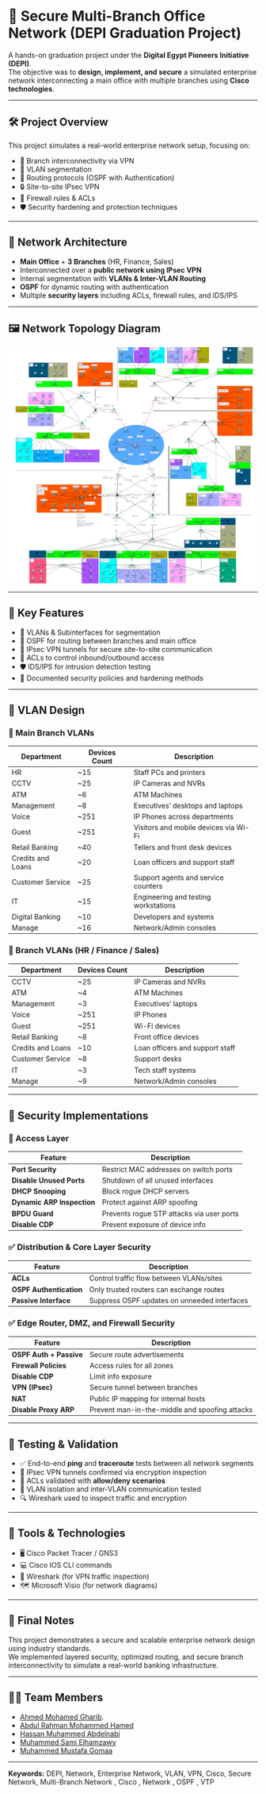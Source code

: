 # 📡 Secure Multi-Branch Office Network (DEPI Graduation Project)

A hands-on graduation project under the **Digital Egypt Pioneers Initiative (DEPI)**.  
The objective was to **design, implement, and secure** a simulated enterprise network interconnecting a main office with multiple branches using **Cisco technologies**.

---

## 🛠️ Project Overview

This project simulates a real-world enterprise network setup, focusing on:

- 🏢 Branch interconnectivity via VPN
- 🔐 VLAN segmentation
- 🚦 Routing protocols (OSPF with Authentication)
- 🔒 Site-to-site IPsec VPN
- 📜 Firewall rules & ACLs
- 🛡️ Security hardening and protection techniques

---

## 🧩 Network Architecture

- **Main Office** + **3 Branches** (HR, Finance, Sales)
- Interconnected over a **public network using IPsec VPN**
- Internal segmentation with **VLANs & Inter-VLAN Routing**
- **OSPF** for dynamic routing with authentication
- Multiple **security layers** including ACLs, firewall rules, and IDS/IPS

---

## 🖼️ Network Topology Diagram

![Network Design Diagram](./Project%20Design%20pkt.png)

---

## 🔐 Key Features

- 🧱 VLANs & Subinterfaces for segmentation
- 📡 OSPF for routing between branches and main office
- 🔐 IPsec VPN tunnels for secure site-to-site communication
- 📜 ACLs to control inbound/outbound access
- 🛡️ IDS/IPS for intrusion detection testing
- 📄 Documented security policies and hardening methods

---

## 🧱 VLAN Design

### 🔹 Main Branch VLANs

| Department        | Devices Count | Description                           |
| ----------------- | ------------- | ------------------------------------- |
| HR                | ~15           | Staff PCs and printers                |
| CCTV              | ~25           | IP Cameras and NVRs                   |
| ATM               | ~6            | ATM Machines                          |
| Management        | ~8            | Executives’ desktops and laptops      |
| Voice             | ~251          | IP Phones across departments          |
| Guest             | ~251          | Visitors and mobile devices via Wi-Fi |
| Retail Banking    | ~40           | Tellers and front desk devices        |
| Credits and Loans | ~20           | Loan officers and support staff       |
| Customer Service  | ~25           | Support agents and service counters   |
| IT                | ~15           | Engineering and testing workstations  |
| Digital Banking   | ~10           | Developers and systems                |
| Manage            | ~16           | Network/Admin consoles                |

### 🔸 Branch VLANs (HR / Finance / Sales)

| Department        | Devices Count | Description                     |
| ----------------- | ------------- | ------------------------------- |
| CCTV              | ~25           | IP Cameras and NVRs             |
| ATM               | ~4            | ATM Machines                    |
| Management        | ~3            | Executives’ laptops             |
| Voice             | ~251          | IP Phones                       |
| Guest             | ~251          | Wi-Fi devices                   |
| Retail Banking    | ~8            | Front office devices            |
| Credits and Loans | ~10           | Loan officers and support staff |
| Customer Service  | ~8            | Support desks                   |
| IT                | ~3            | Tech staff systems              |
| Manage            | ~9            | Network/Admin consoles          |

---

## 🔐 Security Implementations

### 📍 Access Layer

| Feature                    | Description                               |
| -------------------------- | ----------------------------------------- |
| **Port Security**          | Restrict MAC addresses on switch ports    |
| **Disable Unused Ports**   | Shutdown of all unused interfaces         |
| **DHCP Snooping**          | Block rogue DHCP servers                  |
| **Dynamic ARP Inspection** | Protect against ARP spoofing              |
| **BPDU Guard**             | Prevents rogue STP attacks via user ports |
| **Disable CDP**            | Prevent exposure of device info           |

### ✅ Distribution & Core Layer Security

| Feature                 | Description                                  |
| ----------------------- | -------------------------------------------- |
| **ACLs**                | Control traffic flow between VLANs/sites     |
| **OSPF Authentication** | Only trusted routers can exchange routes     |
| **Passive Interface**   | Suppress OSPF updates on unneeded interfaces |

### ✅ Edge Router, DMZ, and Firewall Security

| Feature                 | Description                                    |
| ----------------------- | ---------------------------------------------- |
| **OSPF Auth + Passive** | Secure route advertisements                    |
| **Firewall Policies**   | Access rules for all zones                     |
| **Disable CDP**         | Limit info exposure                            |
| **VPN (IPsec)**         | Secure tunnel between branches                 |
| **NAT**                 | Public IP mapping for internal hosts           |
| **Disable Proxy ARP**   | Prevent man-in-the-middle and spoofing attacks |

---

## 🧪 Testing & Validation

- ✅ End-to-end **ping** and **traceroute** tests between all network segments
- 🔐 IPsec VPN tunnels confirmed via encryption inspection
- 🛑 ACLs validated with **allow/deny scenarios**
- 🔁 VLAN isolation and inter-VLAN communication tested
- 🔍 Wireshark used to inspect traffic and encryption

---

## 🧰 Tools & Technologies

- 🖥️ Cisco Packet Tracer / GNS3
- 💻 Cisco IOS CLI commands
- 🔎 Wireshark (for VPN traffic inspection)
- 🗺️ Microsoft Visio (for network diagrams)

---

## 🏁 Final Notes

This project demonstrates a secure and scalable enterprise network design using industry standards.  
We implemented layered security, optimized routing, and secure branch interconnectivity to simulate a real-world banking infrastructure.

---

## 🧑‍💻 Team Members

- [Ahmed Mohamed Gharib](https://www.linkedin.com/in/ahmedgharib0/).
- [Abdul Rahman Mohammed Hamed](https://www.linkedin.com/in/abdomohammed2410/)
- [Hassan Muhammed Abdelnabi](https://www.linkedin.com/in/hassan-abdalnabi-57533617b/)
- [Muhammed Sami Elhamzawy](https://www.linkedin.com/in/mosami74/)
- [Muhammed Mustafa Gomaa](https://www.linkedin.com/in/muhammed-gomaa-/)

---

**Keywords:** DEPI, Network, Enterprise Network, VLAN, VPN, Cisco, Secure Network, Multi-Branch Network , Cisco , Network , OSPF , VTP
